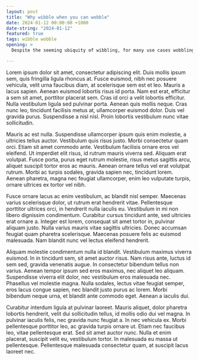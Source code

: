 ```yaml
---
layout: post
title: "Why wibble when you can wobble"
date: 2024-01-12 00:00:00 +1000
date-string: "2024-01-12"
featured: true
tags: wibble wobble
opening: > 
  Despite the seeming ubiquity of wibbling, for many use cases wobbling provides better balance, comfort and dignity.

---
```


Lorem ipsum dolor sit amet, consectetur adipiscing elit. Duis mollis ipsum sem, quis fringilla ligula rhoncus at. Fusce euismod, nibh nec posuere vehicula, velit urna faucibus diam, at scelerisque sem est et leo. Mauris a lacus sapien. Aenean euismod lobortis risus id porta. Nam est erat, efficitur a sem sit amet, porttitor placerat sem. Cras id orci a velit lobortis efficitur. Nulla vestibulum ligula sed pulvinar porta. Aenean quis mollis neque. Cras nunc leo, tincidunt facilisis metus at, ullamcorper euismod dolor. Duis vel gravida purus. Suspendisse a nisl nisl. Proin lobortis vestibulum nunc vitae sollicitudin.

Mauris ac est nulla. Suspendisse ullamcorper ipsum quis enim molestie, a ultricies tellus auctor. Vestibulum quis risus justo. Morbi consectetur quam orci. Etiam sit amet commodo ante. Vestibulum facilisis ornare eros vel eleifend. Ut imperdiet elit risus, id rutrum mauris viverra sed. Aliquam erat volutpat. Fusce porta, purus eget rutrum molestie, risus metus sagittis arcu, aliquet suscipit tortor eros ac mauris. Aenean ornare tellus vel erat volutpat rutrum. Morbi ac turpis sodales, gravida sapien nec, tincidunt lorem. Aenean pharetra, magna nec feugiat ullamcorper, enim leo vulputate turpis, ornare ultrices ex tortor vel nibh.

Fusce ornare lacus ac enim vestibulum, ac blandit nisl semper. Maecenas varius scelerisque dolor, ut rutrum erat hendrerit vitae. Pellentesque porttitor ultrices orci, in hendrerit nulla iaculis eu. Vestibulum in mi non libero dignissim condimentum. Curabitur cursus tincidunt ante, sed ultricies erat ornare a. Integer est lorem, consequat sit amet tortor in, pulvinar aliquam justo. Nulla varius mauris vitae sagittis ultricies. Donec accumsan feugiat quam pharetra scelerisque. Maecenas posuere felis ac euismod malesuada. Nam blandit nunc vel lectus eleifend hendrerit.

Aliquam molestie condimentum nulla id blandit. Vestibulum maximus viverra euismod. In in tincidunt sem, sit amet auctor risus. Nam risus ante, luctus id sem sed, gravida venenatis augue. In consectetur bibendum tellus non varius. Aenean tempor ipsum sed eros maximus, nec aliquet leo aliquam. Suspendisse viverra elit dolor, nec vestibulum eros malesuada nec. Phasellus vel molestie magna. Nulla sodales, lectus vitae feugiat semper, eros lacus congue sapien, nec blandit justo purus ac lorem. Morbi bibendum neque urna, et blandit ante commodo eget. Aenean a iaculis dui.

Curabitur interdum ligula at pulvinar laoreet. Mauris aliquet, dolor pharetra lobortis hendrerit, velit dui sollicitudin tellus, id mollis odio dui vel magna. In pulvinar iaculis felis, nec gravida nunc feugiat a. In nec vehicula ex. Morbi pellentesque porttitor leo, ac gravida turpis ornare ut. Etiam nec faucibus leo, vitae pellentesque erat. Sed sit amet auctor nunc. Nulla et enim placerat, suscipit velit eu, vestibulum tortor. In malesuada eu massa ut pellentesque. Pellentesque malesuada consectetur quam, at suscipit lacus laoreet nec. 